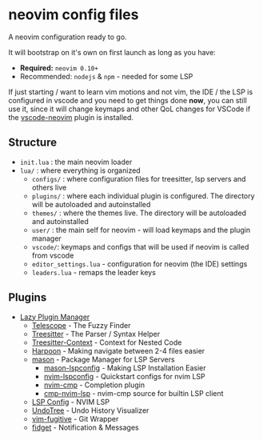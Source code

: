 # neovim config files
A neovim configuration ready to go.

It will bootstrap on it's own on first launch as long as you have:
- **Required:** `neovim 0.10+`
- Recommended: `nodejs` & `npm` - needed for some LSP

If just starting / want to learn vim motions and not vim, the IDE / the LSP is configured in vscode and you need to get things done **now**, you can still use it, since it will change keymaps and other QoL changes for VSCode if the [vscode-neovim](https://github.com/vscode-neovim/vscode-neovim) plugin is installed.

## Structure
- `init.lua` : the main neovim loader
- `lua/` : where everything is organized
    - `configs/` : where configuration files for treesitter, lsp servers and others live
    - `plugins/` : where each individual plugin is configured. The directory will be autoloaded and autoinstalled
    - `themes/` : where the themes live. The directory will be autoloaded and autoinstalled
    - `user/` : the main self for neovim - will load keymaps and the plugin manager
    - `vscode/`: keymaps and configs that will be used if neovim is called from vscode
    - `editor_settings.lua` - configuration for neovim (the IDE) settings
    - `leaders.lua` - remaps the leader keys


## Plugins
- [Lazy Plugin Manager](https://github.com/folke/lazy.nvi)
    - [Telescope](https://github.com/nvim-telescope) - The Fuzzy Finder
    - [Treesitter](https://github.com/nvim-treesitter/nvim-treesitter) - The Parser / Syntax Helper
    - [Treesitter-Context](https://github.com/nvim-treesitter/nvim-treesitter-context) - Context for Nested Code
    - [Harpoon](https://github.com/ThePrimeagen/harpoon) - Making navigate between 2-4 files easier
    - [mason](https://github.com/williamboman/mason.nvim) - Package Manager for LSP Servers
        - [mason-lspconfig](https://github.com/williamboman/mason-lspconfig.nvim) - Making LSP Installation Easier
        - [nvim-lspconfig](https://github.com/neovim/nvim-lspconfig) - Quickstart configs for nvim LSP
        - [nvim-cmp](https://github.com/hrsh7th/nvim-cmp) - Completion plugin
        - [cmp-nvim-lsp](https://github.com/hrsh7th/cmp-nvim-lsp) - nvim-cmp source for builtin LSP client
    - [LSP Config](https://github.com/neovim/nvim-lspconfig) - NVIM LSP
    - [UndoTree](https://github.com/mbbill/undotree) - Undo History Visualizer
    - [vim-fugitive](https://github.com/tpope/vim-fugitive) - Git Wrapper
    - [fidget](https://github.com/j-hui/fidget.nvim) - Notification & Messages



